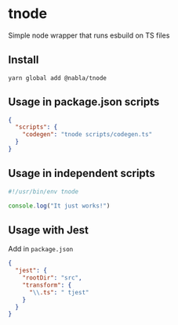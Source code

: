 # tnode

Simple node wrapper that runs esbuild on TS files

## Install

```shell
yarn global add @nabla/tnode
```

## Usage in package.json scripts 

```json
{
  "scripts": {
    "codegen": "tnode scripts/codegen.ts"
  }
}
```

## Usage in independent scripts

```ts
#!/usr/bin/env tnode

console.log("It just works!")
```

## Usage with Jest

Add in `package.json`

```json
{
  "jest": {
    "rootDir": "src",
    "transform": {
      "\\.ts": " tjest"
    }
  }
}
```
